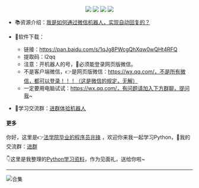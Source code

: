<div align="center">
    <a href="https://github.com/zhaofeng092/python_auto_office"> <img src="https://badgen.net/badge/Github/%E7%A8%8B%E5%BA%8F%E5%91%98?icon=github&color=red"></a>
    <a href="https://mp.weixin.qq.com/s/xkZSp3606rTPN_JbLT3hSQ"> <img src="https://badgen.net/badge/follow/%E5%85%AC%E4%BC%97%E5%8F%B7?icon=rss&color=green"></a>
    <a href="https://space.bilibili.com/259649365"> <img src="https://badgen.net/badge/pick/B%E7%AB%99?icon=dependabot&color=blue"></a>
    <a href="https://mp.weixin.qq.com/s/wx-JkgOUoJhb-7ZESxl93w"> <img src="https://badgen.net/badge/join/%E4%BA%A4%E6%B5%81%E7%BE%A4?icon=atom&color=yellow"></a>
</div>



- 📚资源介绍：[我是如何通过微信机器人，实现自动回复的？](https://www.bilibili.com/video/BV1Q64y1Z7TB)
- 🚀软件下载：

  - 链接：https://pan.baidu.com/s/1qJg8PWcgQhXqw0wQHt4RFQ 
  - 提取码：l2qq 
  - 注意：开机器人的号，🌈必须能登录网页版微信。
  - 不是客户端微信，👉是网页版微信：https://wx.qq.com/，不是所有微信，都可以登录！！！（这是微信的规定，无解）
  - 一定要用电脑试试：https://wx.qq.com/，有问题请加入下方群聊，提问我~



- 🚸学习交流群：[进群体验机器人](https://mp.weixin.qq.com/s/wx-JkgOUoJhb-7ZESxl93w) 




#### 更多


你好，这里是👉[法学院毕业的程序员兆锋](https://mp.weixin.qq.com/s/UrJ5PkRWYydaajGetUqFYQ) ，欢迎你来我一起学习Python，🚸我的交流群：[进群](https://mp.weixin.qq.com/s/wx-JkgOUoJhb-7ZESxl93w) 

👇这里是我整理的[Python学习资料](https://mp.weixin.qq.com/s/2LiIoxPl2SwPHWVxP6UaJQ)，作为见面礼，送给你啦~

------





![合集](https://img-blog.csdnimg.cn/20210303170458567.jpg?x-oss-process=image/watermark,type_ZmFuZ3poZW5naGVpdGk,shadow_10,text_aHR0cHM6Ly9ibG9nLmNzZG4ubmV0L3dlaXhpbl80MjMyMTUxNw==,size_16,color_FFFFFF,t_70#pic_center)